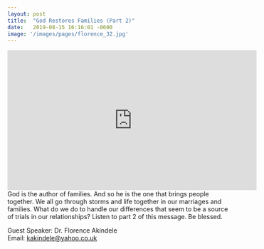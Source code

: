 ```yaml
---
layout: post
title:  "God Restores Families (Part 2)"
date:   2019-08-15 16:16:01 -0600
image: '/images/pages/florence_32.jpg'
---
```

<iframe width="560" height="315" src="https://www.youtube.com/embed/3mhnB8Nko6A" frameborder="0" allow="accelerometer; autoplay; encrypted-media; gyroscope; picture-in-picture" allowfullscreen></iframe>
God is the author of families. And so he is the one that brings people together. 
We all go through storms and life together in our marriages and families. What do we do to handle our differences that seem to be a source of trials in our relationships? Listen to part 2 of this message. 
Be blessed. 

Guest Speaker: Dr. Florence Akindele <br>
Email: kakindele@yahoo.co.uk 
